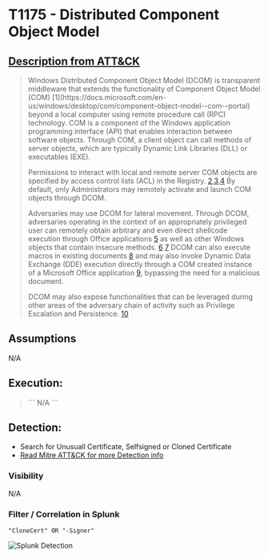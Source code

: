 # T1175 - Distributed Component Object Model
## [Description from ATT&CK](https://attack.mitre.org/wiki/Technique/T1175)
<blockquote>
Windows Distributed Component Object Model (DCOM) is transparent middleware that extends the functionality of Component Object Model (COM) [1](https://docs.microsoft.com/en-us/windows/desktop/com/component-object-model--com--portal) beyond a local computer using remote procedure call (RPC) technology. COM is a component of the Windows application programming interface (API) that enables interaction between software objects. Through COM, a client object can call methods of server objects, which are typically Dynamic Link Libraries (DLL) or executables (EXE).

Permissions to interact with local and remote server COM objects are specified by access control lists (ACL) in the Registry. [2](https://docs.microsoft.com/en-us/windows/desktop/com/dcom-security-enhancements-in-windows-xp-service-pack-2-and-windows-server-2003-service-pack-1),[3](https://docs.microsoft.com/en-us/windows/desktop/com/setting-processwide-security-through-the-registry),[4](https://docs.microsoft.com/en-us/windows/desktop/com/registry-values-for-machine-wide-security) By default, only Administrators may remotely activate and launch COM objects through DCOM.

Adversaries may use DCOM for lateral movement. Through DCOM, adversaries operating in the context of an appropriately privileged user can remotely obtain arbitrary and even direct shellcode execution through Office applications [5](https://enigma0x3.net/2017/11/16/lateral-movement-using-outlooks-createobject-method-and-dotnettojscript/) as well as other Windows objects that contain insecure methods. [6](https://enigma0x3.net/2017/01/05/lateral-movement-using-the-mmc20-application-com-object/) [7](https://enigma0x3.net/2017/01/23/lateral-movement-via-dcom-round-2/) DCOM can also execute macros in existing documents [8](https://enigma0x3.net/2017/09/11/lateral-movement-using-excel-application-and-dcom/) and may also invoke Dynamic Data Exchange (DDE) execution directly through a COM created instance of a Microsoft Office application [9](https://www.cybereason.com/blog/leveraging-excel-dde-for-lateral-movement-via-dcom), bypassing the need for a malicious document.

DCOM may also expose functionalities that can be leveraged during other areas of the adversary chain of activity such as Privilege Escalation and Persistence. [10](https://googleprojectzero.blogspot.com/2018/04/windows-exploitation-tricks-exploiting.html)
</blockquote>

## Assumptions
N/A 

## Execution:
 

<blockquote>
```
 N/A
```
</blockquote>

 

## Detection:
* Search for Unusuall Certificate, Selfsigned or Cloned Certificate
* [Read Mitre ATT&CK for more Detection info](https://attack.mitre.org/wiki/Technique/T1116)

### Visibility
N/A

### Filter / Correlation in Splunk
 

```
"CloneCert" OR "-Signer"
```

![Splunk Detection](https://github.com/avaplex/dpi911/blob/master/images/T1116.JPG)
